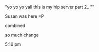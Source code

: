 "yo yo yo yall this is my hip server part 2...""

Susan was here =P

combined


so much change


5:16 pm
